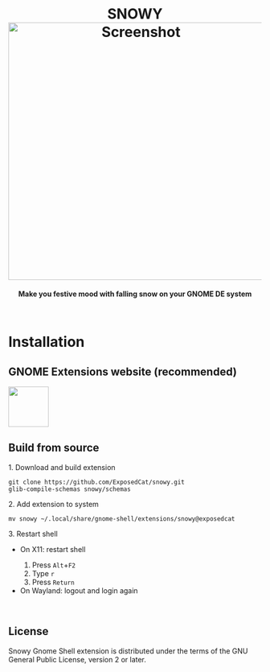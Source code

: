 <h1 align="center">
  SNOWY<br>
  <img style="width:512px" src="https://extensions.gnome.org/extension-data/screenshots/screenshot_3921.png" alt="Screenshot">
</h1>

<p align="center"><strong>Make you festive mood with falling snow on your GNOME DE system</strong></p>

<br>
<h1>Installation</h1>
<h2>GNOME Extensions website (recommended)</h2>
<a href="https://extensions.gnome.org/extension/3921/snowy/"><img src="https://micheleg.github.io/dash-to-dock/media/get-it-on-ego.png" height="80"></a>
<h2>Build from source</h2>
1. Download and build extension
<pre language="bash">
<code>git clone https://github.com/ExposedCat/snowy.git
glib-compile-schemas snowy/schemas
</code></pre>
2. Add extension to system
<pre language="bash">
<code>mv snowy ~/.local/share/gnome-shell/extensions/snowy@exposedcat
</code></pre>
3. Restart shell
<ul>
  <li>On X11: restart shell</li>
    <ol>
      <li>Press <code>Alt</code>+<code>F2</code></li>
      <li>Type <code>r</code></li>
      <li>Press <code>Return</code></li>
    </ol>
  <li>On Wayland: logout and login again</li>
</ul>

<br>

## License
Snowy Gnome Shell extension is distributed under the terms of the GNU General Public License,
version 2 or later.
